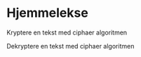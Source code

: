 # Hjemmelekse

Kryptere en tekst med ciphaer algoritmen


Dekryptere en tekst med ciphaer algoritmen

